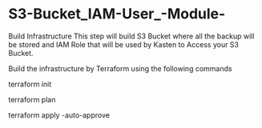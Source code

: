 # S3-Bucket_IAM-User_-Module-

Build Infrastructure
This step will build S3 Bucket where all the backup will be stored and IAM Role that will be used by Kasten to Access your S3 Bucket.

Build the infrastructure by Terraform using the following commands

terraform init

terraform plan

terraform apply -auto-approve